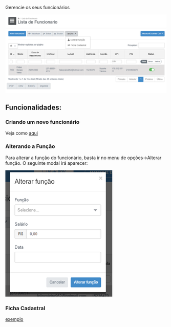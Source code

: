 Gerencie os seus funcionários

![](/assets/Pasted_image_20250518111836.png)

## Funcionalidades:
### Criando um novo funcionário
Veja como [aqui](https://scribehow.com/shared/Adicionando_um_novo_funcinario__OpenManager__PKxqk7xZSMStnI-OXmLwwA)

### Alterando a Função
Para alterar a função do funcionário, basta ir no menu de opções->Alterar função. O seguinte modal irá aparecer:

![](/assets/Pasted_image_20250518112957.png)

### Ficha Cadastral
[exemplo](/assets/ficha_funcionario.pdf)